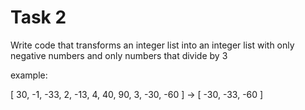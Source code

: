 # Task 2

Write code that transforms an integer list into an
integer list with only negative numbers and only numbers that divide by 3

example:

[ 30, -1, -33, 2, -13, 4, 40, 90, 3, -30, -60 ]
-> [ -30, -33, -60 ]